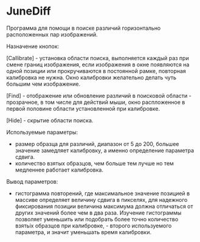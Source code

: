 # JuneDiff

Программа для помощи в поиске различий горизонтально расположенных пар изображений.

Назначение кнопок:

[Callibrate] - установка области поиска, выполняется каждый раз при смене границ изображения, если изображения в окне появляются  на одной позиции или прокручиваются в постоянной рамке, повторная калибровка не нужна. Окно калибровки желательно делать чуть большим чем изображение. 

[Find] - отображение или обновление различий в поисковой области - прозрачное, в том числе для действий мыши, окно распложенное в первой половине области установленной при калибровке. 

[Hide] - скрытие области поиска.

Используемые параметры:
- размер образца для различий, диапазон от 5 до 200, большее значение замедляет калибровку, а именно определение параметра сдвига.
- количество взятых образцов, чем больше тем лучше но тем медленнее работает калибровка.

Вывод параметров:
- гистограмма повторений, где максимальное значение позицией в массиве определяет величину сдвига в пикселях, для надежного фиксирования позиции величина максимума должна отличаться от других значений более чем в два раза. Изучение гистограммы позволяет уменьшить или подобрать более точно  количество взятьіх образцов при калибровке, - второго используемого параметра, и значит уменьшать время калибровки. 
